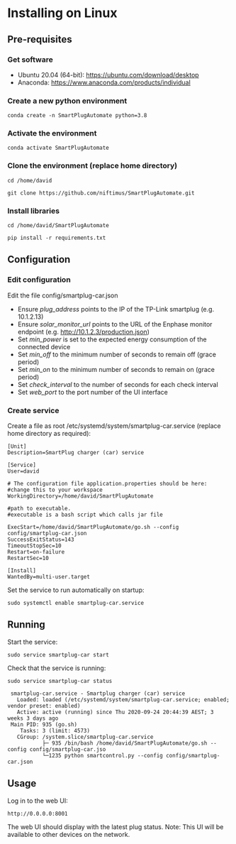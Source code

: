 # Installing on Linux

## Pre-requisites

### Get software
- Ubuntu 20.04 (64-bit): https://ubuntu.com/download/desktop
- Anaconda: https://www.anaconda.com/products/individual

### Create a new python environment

`conda create -n SmartPlugAutomate python=3.8`

### Activate the environment

`conda activate SmartPlugAutomate`

### Clone the environment (replace home directory)

`cd /home/david`

`git clone https://github.com/niftimus/SmartPlugAutomate.git`

### Install libraries
`cd /home/david/SmartPlugAutomate`

`pip install -r requirements.txt`

## Configuration

### Edit configuration

Edit the file config/smartplug-car.json
- Ensure _plug_address_ points to the IP of the TP-Link smartplug (e.g. 10.1.2.13)
- Ensure _solar_monitor_url_ points to the URL of the Enphase monitor endpoint (e.g. http://10.1.2.3/production.json)
- Set _min_power_ is set to the expected energy consumption of the connected device
- Set _min_off_ to the minimum number of seconds to remain off (grace period)
- Set _min_on_ to the minimum number of seconds to remain on (grace period)
- Set _check_interval_ to the number of seconds for each check interval
- Set _web_port_ to the port number of the UI interface

### Create service
Create a file as root /etc/systemd/system/smartplug-car.service (replace home directory as required):
```
[Unit]
Description=SmartPlug charger (car) service

[Service]
User=david

# The configuration file application.properties should be here:
#change this to your workspace
WorkingDirectory=/home/david/SmartPlugAutomate

#path to executable. 
#executable is a bash script which calls jar file

ExecStart=/home/david/SmartPlugAutomate/go.sh --config config/smartplug-car.json
SuccessExitStatus=143
TimeoutStopSec=10
Restart=on-failure
RestartSec=10

[Install]
WantedBy=multi-user.target
```

Set the service to run automatically on startup:

`sudo systemctl enable smartplug-car.service`

## Running

Start the service:

`sudo service smartplug-car start`

Check that the service is running:

`sudo service smartplug-car status`

```
 smartplug-car.service - Smartplug charger (car) service
   Loaded: loaded (/etc/systemd/system/smartplug-car.service; enabled; vendor preset: enabled)
   Active: active (running) since Thu 2020-09-24 20:44:39 AEST; 3 weeks 3 days ago
 Main PID: 935 (go.sh)
    Tasks: 3 (limit: 4573)
   CGroup: /system.slice/smartplug-car.service
           ├─ 935 /bin/bash /home/david/SmartPlugAutomate/go.sh --config config/smartplug-car.jso
           └─1235 python smartcontrol.py --config config/smartplug-car.json
```

## Usage

Log in to the web UI:

`http://0.0.0.0:8001`

The web UI should display with the latest plug status.
Note: This UI will be available to other devices on the network. 